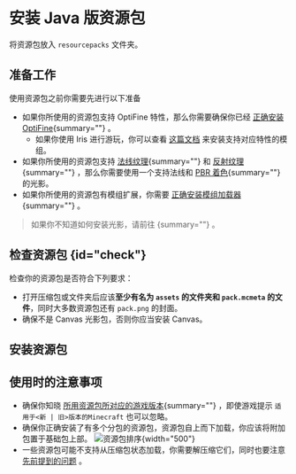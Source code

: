 # 安装 Java 版资源包

<primary-label ref="manual"/>

<secondary-label ref="jeDoc"/>
<secondary-label ref="resourceDoc"/>

<tldr>

将资源包放入 `resourcepacks` 文件夹。

</tldr>

## 准备工作

使用资源包之前你需要先进行以下准备

- 如果你所使用的资源包支持 OptiFine 特性，那么你需要确保你已经 [正确安装 OptiFine](jeInstallGame.md#installGame){summary=""} 。  
  - 如果你使用 Iris 进行游玩，你可以查看 [这篇文档](irisAsOf.md) 来安装支持对应特性的模组。
- 如果你所使用的资源包支持 [法线纹理](resourcepackBasic.md#法线纹理){summary=""} 和 [反射纹理](resourcepackBasic.md#反射纹理){summary=""} ，那么你需要使用一个支持法线和 [PBR 着色](terms.md#pbr){summary=""} 的光影。
- 如果你所使用的资源包有模组扩展，你需要 [正确安装模组加载器](jeInstallGame.md#installGame){summary=""} 。

> 如果你不知道如何安装光影，请前往 [](jeInstallShaders.md){summary=""} 。

## 检查资源包 {id="check"}

检查你的资源包是否符合下列要求：
- 打开压缩包或文件夹后应该**至少有名为 `assets` 的文件夹和 `pack.mcmeta` 的文件**，同时大多数资源包还有 `pack.png` 的封面。
  <include from="uniforms.md" element-id="resourcepack_structure_simple"/>
  <include from="uniforms.md" element-id="recommend_unzipApp"/>
- 确保不是 Canvas 光影包，否则你应当安装 Canvas。

## 安装资源包

<include from="uniforms.md" element-id="install_RP"/>

## 使用时的注意事项

- 确保你知晓 [所用资源包所对应的游戏版本](resourcepackBasic.md#versionComp){summary=""} ，即使游戏提示 `适用于<新 | 旧>版本的Minecraft` 也可以忽略。
- 确保你正确安装了有多个分包的资源包，资源包自上而下加载，你应该将附加包置于基础包上部。
  ![资源包排序](pack_order.png "资源包排序"){width="500"}
- 一些资源包可能不支持从压缩包状态加载，你需要解压缩它们，同时也要注意 [先前提到的问题](#check "检查资源包") 。

<seealso>
    <category ref="related">
        <a href="jeInstallShaders.md" summary="光影包安装教程，其中包含了 OptiFine、Iris、Forge 和 Fabric 的安装教程。"/>
    </category>
    <category ref="advance">
        <a href="resourcepackBasic.md" summary="资源包中你需要知道的一些基本知识。"/>
    </category>
</seealso>

